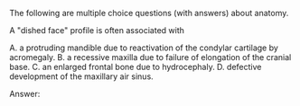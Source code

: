 The following are multiple choice questions (with answers) about anatomy.

A "dished face" profile is often associated with

A. a protruding mandible due to reactivation of the condylar cartilage by acromegaly.
B. a recessive maxilla due to failure of elongation of the cranial base.
C. an enlarged frontal bone due to hydrocephaly.
D. defective development of the maxillary air sinus.

Answer:

